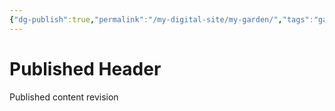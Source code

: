 ```yaml
---
{"dg-publish":true,"permalink":"/my-digital-site/my-garden/","tags":"gardenEntry"}
---
```



# Published Header

Published content revision



